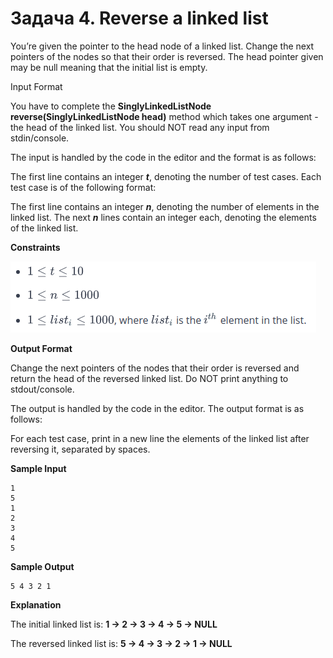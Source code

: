 # Задача 4. Reverse a linked list

You’re given the pointer to the head node of a linked list. Change the next pointers of the nodes so that their order is reversed. The head pointer given may be null meaning that the initial list is empty.

Input Format

You have to complete the **SinglyLinkedListNode reverse(SinglyLinkedListNode head)** method which takes one argument - the head of the linked list. You should NOT read any input from stdin/console.

The input is handled by the code in the editor and the format is as follows:

The first line contains an integer ***t***, denoting the number of test cases.
Each test case is of the following format:

The first line contains an integer ***n***, denoting the number of elements in the linked list.
The next ***n*** lines contain an integer each, denoting the elements of the linked list.

**Constraints**

![Constraints](constraints.png)

**Output Format**

Change the next pointers of the nodes that their order is reversed and return the head of the reversed linked list. Do NOT print anything to stdout/console.

The output is handled by the code in the editor. The output format is as follows:

For each test case, print in a new line the elements of the linked list after reversing it, separated by spaces.

**Sample Input**
```
1
5
1
2
3
4
5
```

**Sample Output**
```
5 4 3 2 1
```

**Explanation**

The initial linked list is: **1 -> 2 -> 3 -> 4 -> 5 -> NULL**

The reversed linked list is: **5 -> 4 -> 3 -> 2 -> 1 -> NULL**
